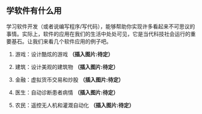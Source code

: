 ## 学软件有什么用

学习软件开发（或者说编写程序/写代码），能够帮助你实现许多看起来不可思议的事情。实际上，软件的应用在我们的生活中处处可见，它是当代科技社会运行的重要基石。让我们来看几个软件应用的例子吧。

1. 游戏：设计酷炫的游戏
**（插入图片:待定）**

2. 建筑：设计美观的建筑物
**（插入图片:待定）**

3. 金融：虚拟货币交易和炒股
**（插入图片:待定）**

4. 医生：自动诊断患者病情
**（插入图片:待定）**

5. 农民：遥控无人机和灌溉自动化
**（插入图片:待定）**
